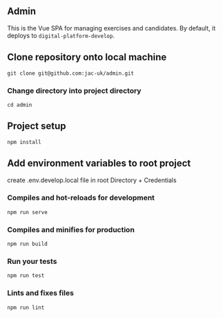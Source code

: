 ## Admin

This is the Vue SPA for managing exercises and candidates. By default, it deploys to `digital-platform-develop`.
## Clone repository onto local machine
```
git clone git@github.com:jac-uk/admin.git
```
### Change directory into project directory
```
cd admin
```
## Project setup
```
npm install
```

## Add environment variables to root project

create .env.develop.local file in root Directory + Credentials

### Compiles and hot-reloads for development
```
npm run serve
```

### Compiles and minifies for production
```
npm run build
```

### Run your tests
```
npm run test
```

### Lints and fixes files
```
npm run lint
```
